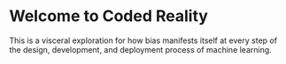 Welcome to Coded Reality
========================

This is a visceral exploration for how bias manifests itself at every step of the design, development, and deployment process of machine learning.